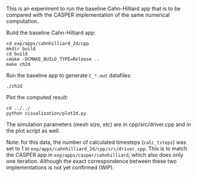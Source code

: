 This is an experiment to run the baseline Cahn-Hilliard app that is to be
compared with the CASPER implementation of the same numerical computation.

Build the baseline Cahn-Hilliard app:

    cd exp/apps/cahnhilliard_2d/cpp
    mkdir build
    cd build
    cmake -DCMAKE_BUILD_TYPE=Release ..
    make ch2d

Run the baseline app to generate `C_*.out` datafiles:

    ./ch2d

Plot the computed result:

    cd ../../
    python visualization/plot2d.py

The simulation parameters (mesh size, etc) are in cpp/src/driver.cpp
and in the plot script as well.

Note: for this data, the number of calculated timesteps (`calc_tsteps`)
was set to 1 in `exp/apps/cahnhilliard_2d/cpp/src/driver.cpp`. This is
to match the CASPER app in `exp/apps/casper/cahnhilliard`, which also
does only one iteration. Although the exact correspondence between these
two implementations is not yet confirmed (WIP).
